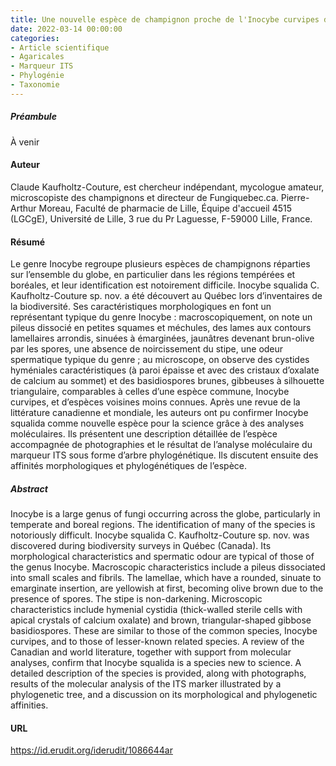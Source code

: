 ```yaml
---
title: Une nouvelle espèce de champignon proche de l'Inocybe curvipes découverte au Québec; Inocybe squalida sp. nov. (Inocybaceae, Agarigales)
date: 2022-03-14 00:00:00
categories: 
- Article scientifique
- Agaricales
- Marqueur ITS
- Phylogénie
- Taxonomie
---
```


##### Préambule
À venir


#### Auteur
Claude Kaufholtz-Couture, est chercheur indépendant, mycologue amateur, microscopiste des champignons et directeur de Fungiquebec.ca.
Pierre-Arthur Moreau, Faculté de pharmacie de Lille, Équipe d'accueil 4515 (LGCgE), Université de Lille, 3 rue du Pr Laguesse, F-59000 Lille, France.
</p>


#### Résumé
Le genre Inocybe regroupe plusieurs espèces de champignons réparties sur l’ensemble du globe, en particulier dans les régions tempérées et boréales, et leur identification est notoirement difficile. Inocybe squalida C. Kaufholtz-Couture sp. nov. a été découvert au Québec lors d’inventaires de la biodiversité. Ses caractéristiques morphologiques en font un représentant typique du genre Inocybe : macroscopiquement, on note un pileus dissocié en petites squames et méchules, des lames aux contours lamellaires arrondis, sinuées à émarginées, jaunâtres devenant brun-olive par les spores, une absence de noircissement du stipe, une odeur spermatique typique du genre ; au microscope, on observe des cystides hyméniales caractéristiques (à paroi épaisse et avec des cristaux d’oxalate de calcium au sommet) et des basidiospores brunes, gibbeuses à silhouette triangulaire, comparables à celles d’une espèce commune, Inocybe curvipes, et d’espèces voisines moins connues. Après une revue de la littérature canadienne et mondiale, les auteurs ont pu confirmer Inocybe squalida comme nouvelle espèce pour la science grâce à des analyses moléculaires. Ils présentent une description détaillée de l’espèce accompagnée de photographies et le résultat de l’analyse moléculaire du marqueur ITS sous forme d’arbre phylogénétique. Ils discutent ensuite des affinités morphologiques et phylogénétiques de l’espèce.
</p>

##### Abstract
Inocybe is a large genus of fungi occurring across the globe, particularly in temperate and boreal regions. The identification of many of the species is notoriously difficult. Inocybe squalida C. Kaufholtz-Couture sp. nov. was discovered during biodiversity surveys in Québec (Canada). Its morphological characteristics and spermatic odour are typical of those of the genus Inocybe. Macroscopic characteristics include a pileus dissociated into small scales and fibrils. The lamellae, which have a rounded, sinuate to emarginate insertion, are yellowish at first, becoming olive brown due to the presence of spores. The stipe is non-darkening. Microscopic characteristics include hymenial cystidia (thick-walled sterile cells with apical crystals of calcium oxalate) and brown, triangular-shaped gibbose basidiospores. These are similar to those of the common species, Inocybe curvipes, and to those of lesser-known related species. A review of the Canadian and world literature, together with support from molecular analyses, confirm that Inocybe squalida is a species new to science. A detailed description of the species is provided, along with photographs, results of the molecular analysis of the ITS marker illustrated by a phylogenetic tree, and a discussion on its morphological and phylogenetic affinities.
</p>


#### URL
https://id.erudit.org/iderudit/1086644ar

